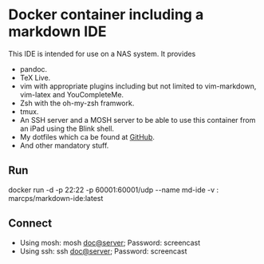 # Docker container including a markdown IDE

This IDE is intended for use on a NAS system. It provides

- pandoc.
- TeX Live.
- vim with appropriate plugins including but not limited to vim-markdown, vim-latex and YouCompleteMe.
- Zsh with the oh-my-zsh framwork.
- tmux.
- An SSH server and a MOSH server to be able to use this container from an iPad using the Blink shell.
- My dotfiles which ca be found at [GitHub](https://github.com/marcschlienger/dotfiles.git).
- And other mandatory stuff.

## Run
docker run -d -p 22:22 -p 60001:60001/udp --name md-ide  -v <source>:<target> marcps/markdown-ide:latest

## Connect

 - Using mosh: mosh <doc@server>; Password: screencast
 - Using ssh: ssh <doc@server>; Password: screencast
